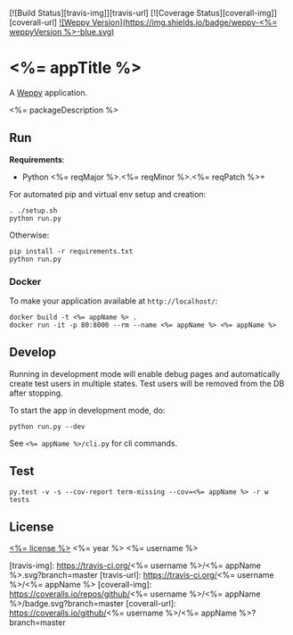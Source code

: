 [![Build Status][travis-img]][travis-url]
[![Coverage Status][coverall-img]][coverall-url]
[![Weppy Version](https://img.shields.io/badge/weppy-<%= weppyVersion %>-blue.svg)](https://github.com/gi0baro/weppy)


# <%= appTitle %>
 
A [Weppy](http://weppy.org) application.

<%= packageDescription %>

## Run

**Requirements**:
- Python <%= reqMajor %>.<%= reqMinor %>.<%= reqPatch %>+

For automated pip and virtual env setup and creation:

```
. ./setup.sh
python run.py
```

Otherwise:

```
pip install -r requirements.txt
python run.py
```

### Docker

To make your application available at ```http://localhost/```:

```
docker build -t <%= appName %> .
docker run -it -p 80:8000 --rm --name <%= appName %> <%= appName %>
```


## Develop

Running in development mode will enable debug pages and
automatically create test users in multiple states.
Test users will be removed from the DB after stopping.

To start the app in development mode, do:

```
python run.py --dev
```

See ```<%= appName %>/cli.py``` for cli commands. 

## Test

```
py.test -v -s --cov-report term-missing --cov=<%= appName %> -r w tests
```


## License

[<%= license %>](LICENSE) <%= year %> <%= username %>


[travis-img]: https://travis-ci.org/<%= username %>/<%= appName %>.svg?branch=master
[travis-url]: https://travis-ci.org/<%= username %>/<%= appName %>
[coverall-img]: https://coveralls.io/repos/github/<%= username %>/<%= appName %>/badge.svg?branch=master
[coverall-url]: https://coveralls.io/github/<%= username %>/<%= appName %>?branch=master
